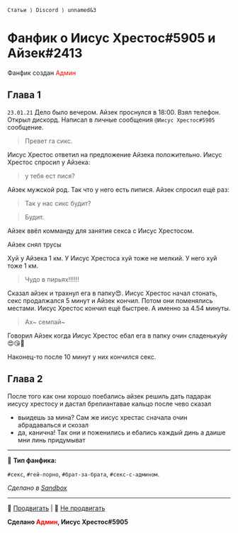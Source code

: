 `Статьи ⟩ Discord ⟩ unnamed&3`

# Фанфик о Иисус Хрестос#5905 и Айзек#2413

Фанфик создан <font color="red">Админ</font>
## Глава 1

`23.01.21` Дело было вечером. Айзек
проснулся в 18:00. Взял телефон. Открыл дискорд. Написал в личные сообщения `@Иисус Хрестос#5905` сообщение.

> Превет га сикс.

Иисус Хрестос ответил на предложение Айзека положительно. Иисус Хрестос спросил у Айзека:

> у тебя ест пися?

Айзек мужской род. Так что у него есть пипися. Айзек спросил ещё раз:

> Так у нас сикс будит?

> Будит.

Айзек ввёл комманду для занятия секса с Иисус Хрестосом. 

Айзек снял трусы

Хуй у Айзека 1 км. У Иисус Хрестоса хуй тоже не мелкий. У него хуй тоже 1 км.

> Чудо в пирьях!!!!!!

Сказал айзек и трахнул ега в папку😍. Иисус Хрестос начал стонать, секс продалжался 5 минут и Айзек кончил. Потом они поменялись местами. Иисус Хрестос кончил ещё быстрее. А именно за 4.54 минуты.

> Ах~ семпай~

Говорил Айзек когда Иисус Хрестос ебал ега в папку очин сладенькуйу😍😘🥰

Наконец-то после 10 минут у них кончился секс.

## Глава 2

После того  как они хорошо поебались  айзек решиль дать падарак иисусу хрестосу и дастал брелиантавае кальцо после чево сказал
- выидешь за мина?
Сам же иисус хрестас сначала очин абрадавалься и скозал
- да, канична!
Так они и поженились  и ебались каждый динь а даише мни линь придумыват

***

💬 **Тип фанфика:**

`#секс`, `#гей-порно`, `#брат-за-брата`, `#секс-с-админом`.

*Сделано в [Sandbox](https://pl0xo.github.io/sandbox-html/)*

***

🔺 [Продвигать](#) | 🔻 [Не продвигать](#)

**Сделано <font color="red">Админ</font>, Иисус Хрестос#5905**
